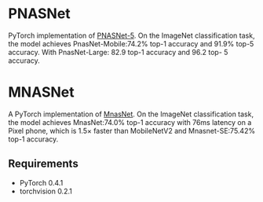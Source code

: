 # PNASNet
PyTorch implementation of [PNASNet-5](https://arxiv.org/1712.00559).
On the ImageNet classification task, the model achieves PnasNet-Mobile:74.2% top-1 accuracy and 91.9% top-5 accuracy. With PnasNet-Large: 82.9 top-1 accuracy and 96.2 top- 5 accuracy.
# MNASNet
A PyTorch implementation of [MnasNet](https://arxiv.org/abs/1807.11626). 
On the ImageNet classification task, the model achieves MnasNet:74.0% top-1 accuracy with 76ms latency on a Pixel phone, which is 1.5× faster than MobileNetV2 and Mnasnet-SE:75.42% top-1 accuracy.

## Requirements
- PyTorch 0.4.1
- torchvision 0.2.1